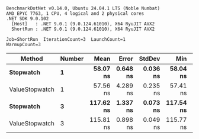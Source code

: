 ```

BenchmarkDotNet v0.14.0, Ubuntu 24.04.1 LTS (Noble Numbat)
AMD EPYC 7763, 1 CPU, 4 logical and 2 physical cores
.NET SDK 9.0.102
  [Host]   : .NET 9.0.1 (9.0.124.61010), X64 RyuJIT AVX2
  ShortRun : .NET 9.0.1 (9.0.124.61010), X64 RyuJIT AVX2

Job=ShortRun  IterationCount=3  LaunchCount=1  
WarmupCount=3  

```
| Method         | Number | Mean      | Error    | StdDev   | Min       | Max       | Allocated |
|--------------- |------- |----------:|---------:|---------:|----------:|----------:|----------:|
| **Stopwatch**      | **1**      |  **58.07 ns** | **0.648 ns** | **0.036 ns** |  **58.04 ns** |  **58.11 ns** |         **-** |
| ValueStopwatch | 1      |  57.56 ns | 4.289 ns | 0.235 ns |  57.41 ns |  57.83 ns |         - |
| **Stopwatch**      | **3**      | **117.62 ns** | **1.337 ns** | **0.073 ns** | **117.54 ns** | **117.68 ns** |         **-** |
| ValueStopwatch | 3      | 115.81 ns | 0.898 ns | 0.049 ns | 115.77 ns | 115.86 ns |         - |
